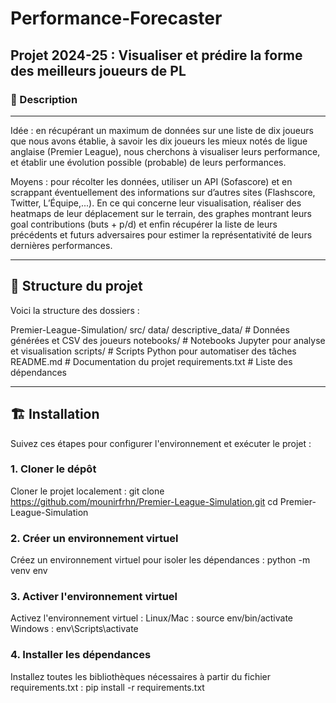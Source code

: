 # Performance-Forecaster

## Projet 2024-25 : Visualiser et prédire la forme des meilleurs joueurs de PL

### 📖 Description

---

Idée : en récupérant un maximum de données sur une liste de dix joueurs que nous avons établie, à savoir les dix joueurs les mieux notés de ligue anglaise (Premier League), nous cherchons à visualiser leurs performance, et établir une évolution possible (probable) de leurs performances.

Moyens : pour récolter les données, utiliser un API (Sofascore) et en scrappant éventuellement des informations sur d’autres sites (Flashscore, Twitter, L’Équipe,...). En ce qui concerne leur visualisation, réaliser des heatmaps de leur déplacement sur le terrain, des graphes montrant leurs goal contributions (buts + p/d) et enfin récupérer la liste de leurs précédents et futurs adversaires pour estimer la représentativité de leurs dernières performances.

---

## 📂 Structure du projet

Voici la structure des dossiers :

Premier-League-Simulation/ src/ data/ descriptive_data/ # Données générées et CSV des joueurs notebooks/ # Notebooks Jupyter pour analyse et visualisation scripts/ # Scripts Python pour automatiser des tâches README.md # Documentation du projet requirements.txt # Liste des dépendances


---

## 🏗️ Installation
Suivez ces étapes pour configurer l'environnement et exécuter le projet :

### 1. Cloner le dépôt
Cloner le projet localement :
git clone https://github.com/mounirfrhn/Premier-League-Simulation.git
cd Premier-League-Simulation

### 2. Créer un environnement virtuel
Créez un environnement virtuel pour isoler les dépendances :
python -m venv env

### 3. Activer l'environnement virtuel
Activez l'environnement virtuel :
Linux/Mac :
source env/bin/activate
Windows :
env\Scripts\activate

### 4. Installer les dépendances
Installez toutes les bibliothèques nécessaires à partir du fichier requirements.txt :
pip install -r requirements.txt
